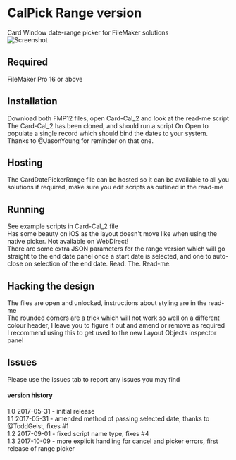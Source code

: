 # CalPick Range version
Card Window date-range picker for FileMaker solutions<br />
![Screenshot](https://user-images.githubusercontent.com/779522/31489427-836e321a-af38-11e7-846a-abdb2f2cfc57.jpg)

## Required
FileMaker Pro 16 or above

## Installation
Download both FMP12 files, open Card-Cal_2 and look at the read-me script
The Card-Cal_2 has been cloned, and should run a script On Open to populate a single record which should bind the dates to your system. Thanks to @JasonYoung for reminder on that one.

## Hosting
The CardDatePickerRange file can be hosted so it can be available to all you solutions if required, make sure you edit scripts as outlined in the read-me

## Running
See example scripts in Card-Cal_2 file<br />
Has some beauty on iOS as the layout doesn't move like when using the native picker. Not available on WebDirect!<br />
There are some extra JSON parameters for the range version which will go straight to the end date panel once a start date is selected, and one to auto-close on selection of the end date. Read. The. Read-me.

## Hacking the design
The files are open and unlocked, instructions about styling are in the read-me<br />
The rounded corners are a trick which will not work so well on a different colour header, I leave you to figure it out and amend or remove as required<br />
I recommend using this to get used to the new Layout Objects inspector panel

## Issues
Please use the issues tab to report any issues you may find

#### version history
1.0 2017-05-31 - initial release<br />
1.1 2017-05-31 - amended method of passing selected date, thanks to @ToddGeist, fixes #1<br />
1.2 2017-09-01 - fixed script name type, fixes #4<br />
1.3 2017-10-09 - more explicit handling for cancel and picker errors, first release of range picker
